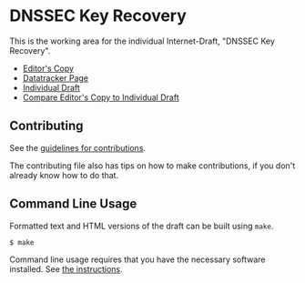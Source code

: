 <!-- regenerate: on (set to off if you edit this file) -->

# DNSSEC Key Recovery

This is the working area for the individual Internet-Draft, "DNSSEC Key Recovery".

* [Editor's Copy](https://fobser.github.io/draft-fobser-dnsop-dnssec-keyrecovery/#go.draft-fobser-dnsop-dnssec-keyrecovery.html)
* [Datatracker Page](https://datatracker.ietf.org/doc/draft-fobser-dnsop-dnssec-keyrecovery)
* [Individual Draft](https://datatracker.ietf.org/doc/html/draft-fobser-dnsop-dnssec-keyrecovery)
* [Compare Editor's Copy to Individual Draft](https://fobser.github.io/draft-fobser-dnsop-dnssec-keyrecovery/#go.draft-fobser-dnsop-dnssec-keyrecovery.diff)


## Contributing

See the
[guidelines for contributions](https://github.com/fobser/draft-fobser-dnsop-dnssec-keyrecovery/blob/main/CONTRIBUTING.md).

The contributing file also has tips on how to make contributions, if you
don't already know how to do that.

## Command Line Usage

Formatted text and HTML versions of the draft can be built using `make`.

```sh
$ make
```

Command line usage requires that you have the necessary software installed.  See
[the instructions](https://github.com/martinthomson/i-d-template/blob/main/doc/SETUP.md).

